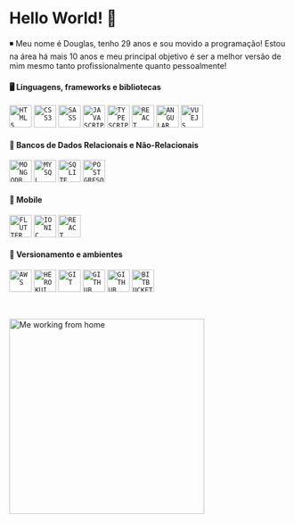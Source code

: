 <h1 align="left"> Hello World! 🤙 </h1>

◾ Meu nome é Douglas, tenho 29 anos e sou movido a programação! Estou na área há mais 10 anos e meu principal objetivo é ser a melhor versão de mim mesmo tanto profissionalmente quanto pessoalmente!

 
#### 🖥️ Linguagens, frameworks e bibliotecas
<code><img width="40px" src="https://cdn.jsdelivr.net/gh/devicons/devicon/icons/html5/html5-original-wordmark.svg" title="HTML5" /></code>
<code><img width="40px" src="https://cdn.jsdelivr.net/gh/devicons/devicon/icons/css3/css3-original-wordmark.svg" title="CSS3" /></code>
<code><img width="40px" src="https://cdn.jsdelivr.net/gh/devicons/devicon/icons/sass/sass-original.svg" title="SASS" /></code>
<code><img width="40px" src="https://cdn.jsdelivr.net/gh/devicons/devicon/icons/javascript/javascript-original.svg" title="JAVASCRIPT" /></code>
<code><img width="40px" src="https://cdn.jsdelivr.net/gh/devicons/devicon/icons/typescript/typescript-original.svg" title="TYPESCRIPT" /></code>
<code><img width="40px" src="https://cdn.jsdelivr.net/gh/devicons/devicon/icons/react/react-original-wordmark.svg" title="REACT" /></code>
<code><img width="40px" src="https://cdn.jsdelivr.net/gh/devicons/devicon/icons/angularjs/angularjs-original.svg" title="ANGULAR" /></code>
<code><img width="40px" src="https://cdn.jsdelivr.net/gh/devicons/devicon/icons/vuejs/vuejs-original-wordmark.svg" title="VUEJS" /></code>

#### 🔡 Bancos de Dados Relacionais e Não-Relacionais
<code><img width="40px" src="https://cdn.jsdelivr.net/gh/devicons/devicon/icons/mongodb/mongodb-original-wordmark.svg" title="MONGODB" /></code>
<code><img width="40px" src="https://cdn.jsdelivr.net/gh/devicons/devicon/icons/mysql/mysql-original.svg" title="MYSQL" /></code>
<code><img width="40px" src="https://cdn.jsdelivr.net/gh/devicons/devicon/icons/sqlite/sqlite-original.svg" title="SQLITE" /></code>
<code><img width="40px" src="https://cdn.jsdelivr.net/gh/devicons/devicon/icons/postgresql/postgresql-original-wordmark.svg" title="POSTGRESQL" /></code>

#### 📱 Mobile
<code><img width="40px" src="https://cdn.jsdelivr.net/gh/devicons/devicon/icons/flutter/flutter-original.svg" title="FLUTTER" /></code>
<code><img width="40px" src="https://cdn.jsdelivr.net/gh/devicons/devicon/icons/ionic/ionic-original.svg" title="IONIC" /></code>
<code><img width="40px" src="https://cdn.jsdelivr.net/gh/devicons/devicon/icons/react/react-original.svg" title="REACT NATIVE" /></code>

#### 🔄 Versionamento e ambientes
<code><img width="40px" src="https://cdn.jsdelivr.net/gh/devicons/devicon/icons/amazonwebservices/amazonwebservices-original.svg" title="AWS" /></code>
<code><img width="40px" src="https://cdn.jsdelivr.net/gh/devicons/devicon/icons/heroku/heroku-plain-wordmark.svg" title="HEROKUI" /></code>
<code><img width="40px" src="https://cdn.jsdelivr.net/gh/devicons/devicon/icons/git/git-original.svg" title="GIT" /></code>
<code><img width="40px" src="https://cdn.jsdelivr.net/gh/devicons/devicon/icons/github/github-original.svg" title="GITHUB" /></code>
<code><img width="40px" src="https://cdn.jsdelivr.net/gh/devicons/devicon/icons/gitlab/gitlab-original-wordmark.svg" title="GITHUB" /></code>
<code><img width="40px" src="https://cdn.jsdelivr.net/gh/devicons/devicon/icons/bitbucket/bitbucket-original-wordmark.svg" title="BITBUCKET" /></code>
</div>
</br>
<p align="left">
  <img src="https://user-images.githubusercontent.com/47980860/231338078-3ebce865-80be-42fa-820b-2bee36edfef7.png" width="350" title="Me working from home">
</p>
